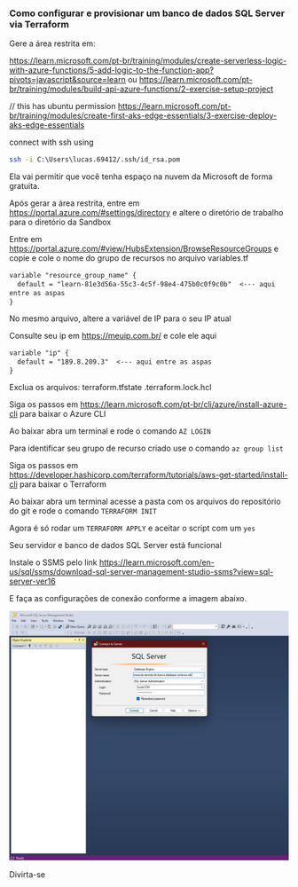 ### Como configurar e provisionar um banco de dados SQL Server via Terraform

Gere a área restrita em: 

https://learn.microsoft.com/pt-br/training/modules/create-serverless-logic-with-azure-functions/5-add-logic-to-the-function-app?pivots=javascript&source=learn
ou
https://learn.microsoft.com/pt-br/training/modules/build-api-azure-functions/2-exercise-setup-project

// this has ubuntu permission
https://learn.microsoft.com/pt-br/training/modules/create-first-aks-edge-essentials/3-exercise-deploy-aks-edge-essentials

connect with ssh using 
```bash
ssh -i C:\Users\lucas.69412/.ssh/id_rsa.pom
```

Ela vai permitir que você tenha espaço na nuvem da Microsoft de forma gratuita.

Após gerar a área restrita, entre em https://portal.azure.com/#settings/directory e altere o diretório de trabalho para o diretório da Sandbox
 
Entre em https://portal.azure.com/#view/HubsExtension/BrowseResourceGroups e copie e cole o nome do grupo de recursos no arquivo variables.tf

```hcl
variable "resource_group_name" {
  default = "learn-81e3d56a-55c3-4c5f-98e4-475b0c0f9c0b"  <--- aqui entre as aspas
}
```

No mesmo arquivo, altere a variável de IP para o seu IP atual 

Consulte seu ip em https://meuip.com.br/ e cole ele aqui

```hcl
variable "ip" {
  default = "189.8.209.3"  <--- aqui entre as aspas
}
```

Exclua os arquivos:
terraform.tfstate
.terraform.lock.hcl

Siga os passos em https://learn.microsoft.com/pt-br/cli/azure/install-azure-cli para baixar o Azure CLI

Ao baixar abra um terminal e rode o comando `AZ LOGIN`

Para identificar seu grupo de recurso criado use o comando  `az group list`
 
Siga os passos em https://developer.hashicorp.com/terraform/tutorials/aws-get-started/install-cli para baixar o Terraform

Ao baixar abra um terminal acesse a pasta com os arquivos do repositório do git e rode o comando `TERRAFORM INIT`

Agora é só rodar um `TERRAFORM APPLY` e aceitar o script com um `yes`

Seu servidor e banco de dados SQL Server está funcional

Instale o SSMS pelo link https://learn.microsoft.com/en-us/sql/ssms/download-sql-server-management-studio-ssms?view=sql-server-ver16

E faça as configurações de conexão conforme a imagem abaixo.

![alt text](https://github.com/Castrozan/SlqServerAzureTerraform/blob/master/img/MSSMS.png)

Divirta-se
